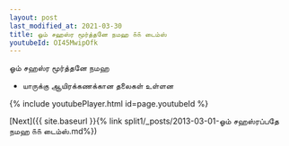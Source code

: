 ```yaml
---
layout: post
last_modified_at: 2021-03-30
title: ஓம் சஹஸ்ர மூர்த்தனே நமஹ ௧௧ டைம்ஸ்
youtubeId: OI45MwipOfk
---
```

 
 
 ஓம் சஹஸ்ர மூர்த்தனே நமஹ  
 
 -  யாருக்கு ஆயிரக்கணக்கான தலைகள் உள்ளன 
 
  
 
  
 
 
 
 
 
 


{% include youtubePlayer.html id=page.youtubeId %}
 
[Next]({{ site.baseurl }}{% link  split1/_posts/2013-03-01-ஓம் சஹஸ்ரப்பதே நமஹ ௧௧ டைம்ஸ்.md%})
 

